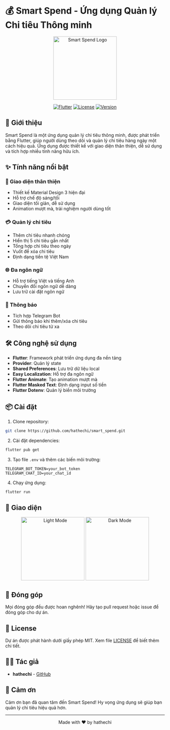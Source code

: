 # 💰 Smart Spend - Ứng dụng Quản lý Chi tiêu Thông minh

<div align="center">
  <img src="assets/icon/app_icon.png" alt="Smart Spend Logo" width="200"/>
  
  [![Flutter](https://img.shields.io/badge/Flutter-3.19-blue?style=for-the-badge&logo=flutter)](https://flutter.dev)
  [![License](https://img.shields.io/badge/License-MIT-green?style=for-the-badge)](LICENSE)
  [![Version](https://img.shields.io/badge/Version-1.0.0-orange?style=for-the-badge)](pubspec.yaml)
</div>

## 🌟 Giới thiệu

Smart Spend là một ứng dụng quản lý chi tiêu thông minh, được phát triển bằng Flutter, giúp người dùng theo dõi và quản lý chi tiêu hàng ngày một cách hiệu quả. Ứng dụng được thiết kế với giao diện thân thiện, dễ sử dụng và tích hợp nhiều tính năng hữu ích.

## ✨ Tính năng nổi bật

### 📱 Giao diện thân thiện

- Thiết kế Material Design 3 hiện đại
- Hỗ trợ chế độ sáng/tối
- Giao diện tối giản, dễ sử dụng
- Animation mượt mà, trải nghiệm người dùng tốt

### 💳 Quản lý chi tiêu

- Thêm chi tiêu nhanh chóng
- Hiển thị 5 chi tiêu gần nhất
- Tổng hợp chi tiêu theo ngày
- Vuốt để xóa chi tiêu
- Định dạng tiền tệ Việt Nam

### 🌐 Đa ngôn ngữ

- Hỗ trợ tiếng Việt và tiếng Anh
- Chuyển đổi ngôn ngữ dễ dàng
- Lưu trữ cài đặt ngôn ngữ

### 🔔 Thông báo

- Tích hợp Telegram Bot
- Gửi thông báo khi thêm/xóa chi tiêu
- Theo dõi chi tiêu từ xa

## 🛠️ Công nghệ sử dụng

- **Flutter**: Framework phát triển ứng dụng đa nền tảng
- **Provider**: Quản lý state
- **Shared Preferences**: Lưu trữ dữ liệu local
- **Easy Localization**: Hỗ trợ đa ngôn ngữ
- **Flutter Animate**: Tạo animation mượt mà
- **Flutter Masked Text**: Định dạng input số tiền
- **Flutter Dotenv**: Quản lý biến môi trường

## 📦 Cài đặt

1. Clone repository:

```bash
git clone https://github.com/hathechi/smart_spend.git
```

2. Cài đặt dependencies:

```bash
flutter pub get
```

3. Tạo file `.env` và thêm các biến môi trường:

```env
TELEGRAM_BOT_TOKEN=your_bot_token
TELEGRAM_CHAT_ID=your_chat_id
```

4. Chạy ứng dụng:

```bash
flutter run
```

## 🎨 Giao diện

<div align="center">
  <img src="assets/screenshots/light_mode.png" alt="Light Mode" width="200"/>
  <img src="assets/screenshots/dark_mode.png" alt="Dark Mode" width="200"/>
</div>

## 🤝 Đóng góp

Mọi đóng góp đều được hoan nghênh! Hãy tạo pull request hoặc issue để đóng góp cho dự án.

## 📝 License

Dự án được phát hành dưới giấy phép MIT. Xem file [LICENSE](LICENSE) để biết thêm chi tiết.

## 👨‍💻 Tác giả

- **hathechi** - [GitHub](https://github.com/hathechi)

## 🙏 Cảm ơn

Cảm ơn bạn đã quan tâm đến Smart Spend! Hy vọng ứng dụng sẽ giúp bạn quản lý chi tiêu hiệu quả hơn.

---

<div align="center">
  Made with ❤️ by hathechi
</div>
